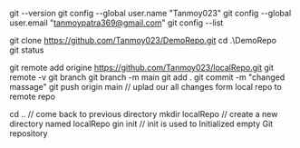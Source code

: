 git --version
git config --global user.name "Tanmoy023"
git config --global user.email "tanmoypatra369@gmail.com"
git config --list

git clone https://github.com/Tanmoy023/DemoRepo.git
cd .\DemoRepo\
git status

git remote add origine https://github.com/Tanmoy023/localRepo.git
git remote -v
git branch
git branch -m main
git add . 
git commit -m "changed massage"
git push origin main    // uplad our all changes form local repo to remote repo

cd ..   // come back to previous directory
mkdir localRepo     // create a new directory named localRepo
gin init    // init is used to Initialized empty Git repository